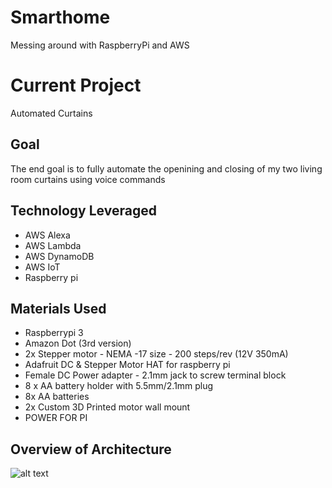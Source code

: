 # Smarthome
Messing around with RaspberryPi and AWS

# Current Project
Automated Curtains
## Goal
The end goal is to fully automate the openining and closing of my two living room curtains using voice commands
## Technology Leveraged
* AWS Alexa
* AWS Lambda
* AWS DynamoDB
* AWS IoT
* Raspberry pi
## Materials Used
* Raspberrypi 3
* Amazon Dot (3rd version)
* 2x Stepper motor - NEMA -17 size - 200 steps/rev (12V 350mA)
* Adafruit DC & Stepper Motor HAT for raspberry pi
* Female DC Power adapter - 2.1mm jack to screw terminal block
* 8 x AA battery holder with 5.5mm/2.1mm plug
* 8x AA batteries
* 2x Custom 3D Printed motor wall mount
* POWER FOR PI
## Overview of Architecture
![alt text](https://github.com/thomasmburke/smarthome/blob/master/docs/Curtain_Architecture.png)
